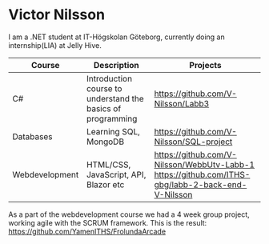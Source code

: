 # Victor Nilsson

I am a .NET student at IT-Högskolan Göteborg, currently doing an internship(LIA) at Jelly Hive.


| Course | Description | Projects |
|--------|-------------|----------|
|C#      |Introduction course to understand the basics of programming | https://github.com/V-Nilsson/Labb3 |
|Databases| Learning SQL, MongoDB| https://github.com/V-Nilsson/SQL-project |
|Webdevelopment|HTML/CSS, JavaScript, API, Blazor etc| https://github.com/V-Nilsson/WebbUtv-Labb-1 <br> https://github.com/ITHS-gbg/labb-2-back-end-V-Nilsson|

As a part of the webdevelopment course we had a 4 week group project, working agile with the SCRUM framework.
This is the result: https://github.com/YamenITHS/FrolundaArcade
